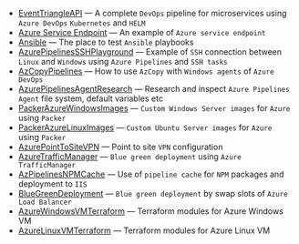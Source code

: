 - [EventTriangleAPI](https://github.com/EventTriangle/EventTriangleAPI) &mdash; A complete `DevOps` pipeline for
  microservices using `Azure DevOps` `Kubernetes` and `HELM`
- [Azure Service Endpoint](https://github.com/kolosovpetro/AzureServiceEndpoint) &mdash; An example of
  `Azure service endpoint`
- [Ansible](https://github.com/kolosovpetro/Ansible) &mdash; The place to test `Ansible` playbooks
- [AzurePipelinesSSHPlayground](https://github.com/kolosovpetro/AzurePipelinesSSHPlayground) &mdash; Example of `SSH`
  connection between `Linux` and `Windows` using `Azure Pipelines` and `SSH tasks`
- [AzCopyPipelines](https://github.com/kolosovpetro/AzCopyPipelines) &mdash; How to use `AzCopy` with `Windows agents`
  of `Azure DevOps`
- [AzurePipelinesAgentResearch](https://github.com/kolosovpetro/AzurePipelinesAgentResearch) &mdash; Research and
  inspect `Azure Pipelines Agent` file system, default variables etc
- [PackerAzureWindowsImages](https://github.com/kolosovpetro/PackerAzureWindowsImages) &mdash;
  `Custom Windows Server images` for `Azure` using `Packer`
- [PackerAzureLinuxImages](https://github.com/kolosovpetro/PackerAzureLinuxImages) &mdash; `Custom Ubuntu Server images`
  for `Azure` using `Packer`
- [AzurePointToSiteVPN](https://github.com/kolosovpetro/AzurePointToSiteVPN) &mdash; Point to site `VPN` configuration
- [AzureTrafficManager](https://github.com/kolosovpetro/AzureTrafficManager) &mdash; `Blue green deployment` using
  `Azure TrafficManager`
- [AzPipelinesNPMCache](https://github.com/kolosovpetro/AzPipelinesNPMCache) &mdash; Use of `pipeline cache` for `NPM`
  packages and deployment to `IIS`
- [BlueGreenDeployment](https://github.com/kolosovpetro/BlueGreenDeployment) &mdash; `Blue green deployment` by swap
  slots of `Azure Load Balancer`
- [AzureWindowsVMTerraform](https://github.com/kolosovpetro/AzureWindowsVMTerraform) &mdash; Terraform modules for Azure
  Windows VM
- [AzureLinuxVMTerraform](https://github.com/kolosovpetro/AzureLinuxVMTerraform) &mdash; Terraform modules for Azure
  Linux VM
